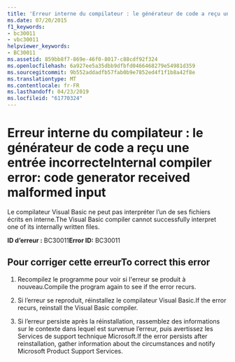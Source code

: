 ```yaml
---
title: 'Erreur interne du compilateur : le générateur de code a reçu une entrée incorrecte'
ms.date: 07/20/2015
f1_keywords:
- bc30011
- vbc30011
helpviewer_keywords:
- BC30011
ms.assetid: 859bb8f7-869e-46f0-8017-c88cdf92f324
ms.openlocfilehash: 6a927ee5a35dbb9dfbfd0466468279e54981d359
ms.sourcegitcommit: 9b552addadfb57fab0b9e7852ed4f1f1b8a42f8e
ms.translationtype: MT
ms.contentlocale: fr-FR
ms.lasthandoff: 04/23/2019
ms.locfileid: "61770324"
---
```

# <a name="internal-compiler-error-code-generator-received-malformed-input"></a><span data-ttu-id="a495d-102">Erreur interne du compilateur : le générateur de code a reçu une entrée incorrecte</span><span class="sxs-lookup"><span data-stu-id="a495d-102">Internal compiler error: code generator received malformed input</span></span>
<span data-ttu-id="a495d-103">Le compilateur Visual Basic ne peut pas interpréter l’un de ses fichiers écrits en interne.</span><span class="sxs-lookup"><span data-stu-id="a495d-103">The Visual Basic compiler cannot successfully interpret one of its internally written files.</span></span>  
  
 <span data-ttu-id="a495d-104">**ID d’erreur :** BC30011</span><span class="sxs-lookup"><span data-stu-id="a495d-104">**Error ID:** BC30011</span></span>  
  
## <a name="to-correct-this-error"></a><span data-ttu-id="a495d-105">Pour corriger cette erreur</span><span class="sxs-lookup"><span data-stu-id="a495d-105">To correct this error</span></span>  
  
1. <span data-ttu-id="a495d-106">Recompilez le programme pour voir si l'erreur se produit à nouveau.</span><span class="sxs-lookup"><span data-stu-id="a495d-106">Compile the program again to see if the error recurs.</span></span>  
  
2. <span data-ttu-id="a495d-107">Si l’erreur se reproduit, réinstallez le compilateur Visual Basic.</span><span class="sxs-lookup"><span data-stu-id="a495d-107">If the error recurs, reinstall the Visual Basic compiler.</span></span>  
  
3. <span data-ttu-id="a495d-108">Si l’erreur persiste après la réinstallation, rassemblez des informations sur le contexte dans lequel est survenue l’erreur, puis avertissez les Services de support technique Microsoft.</span><span class="sxs-lookup"><span data-stu-id="a495d-108">If the error persists after reinstallation, gather information about the circumstances and notify Microsoft Product Support Services.</span></span>  

